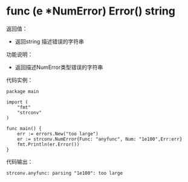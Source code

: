 # func (e *NumError) Error() string

返回值：

- 返回string     描述错误的字符串

功能说明：

- 返回描述NumError类型错误的字符串

代码实例：

    package main
    
    import (
        "fmt"
        "strconv"
    )
    
    func main() {
        err := errors.New("too large")
        er := strconv.NumError{Func: "anyfunc", Num: "1e100",Err:err}
        fmt.Println(er.Error())
    }

代码输出：

    strconv.anyfunc: parsing "1e100": too large
